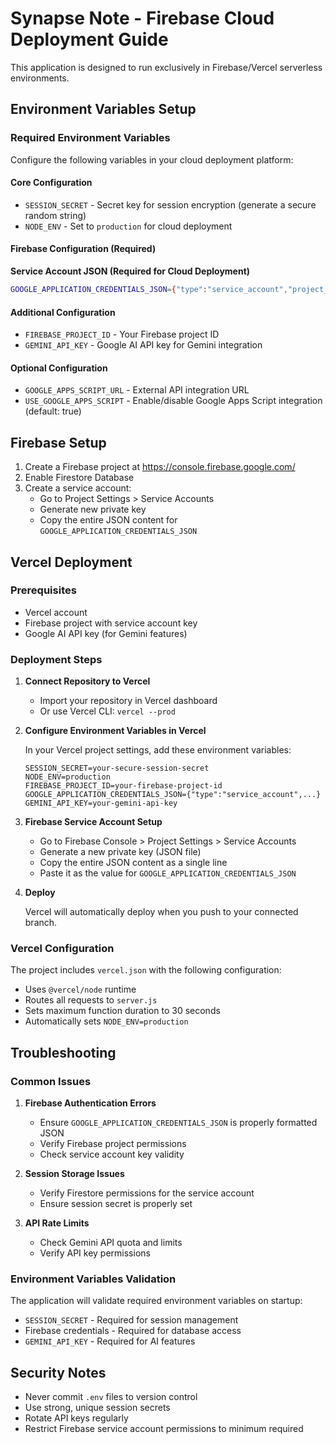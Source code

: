 # Synapse Note - Firebase Cloud Deployment Guide

This application is designed to run exclusively in Firebase/Vercel serverless environments.

## Environment Variables Setup

### Required Environment Variables

Configure the following variables in your cloud deployment platform:

#### Core Configuration
- `SESSION_SECRET` - Secret key for session encryption (generate a secure random string)
- `NODE_ENV` - Set to `production` for cloud deployment

#### Firebase Configuration (Required)
**Service Account JSON (Required for Cloud Deployment)**
```bash
GOOGLE_APPLICATION_CREDENTIALS_JSON={"type":"service_account","project_id":"your-project-id",...}
```

#### Additional Configuration
- `FIREBASE_PROJECT_ID` - Your Firebase project ID
- `GEMINI_API_KEY` - Google AI API key for Gemini integration

#### Optional Configuration
- `GOOGLE_APPS_SCRIPT_URL` - External API integration URL
- `USE_GOOGLE_APPS_SCRIPT` - Enable/disable Google Apps Script integration (default: true)

## Firebase Setup

1. Create a Firebase project at https://console.firebase.google.com/
2. Enable Firestore Database
3. Create a service account:
   - Go to Project Settings > Service Accounts
   - Generate new private key
   - Copy the entire JSON content for `GOOGLE_APPLICATION_CREDENTIALS_JSON`

## Vercel Deployment

### Prerequisites
- Vercel account
- Firebase project with service account key
- Google AI API key (for Gemini features)

### Deployment Steps

1. **Connect Repository to Vercel**
   - Import your repository in Vercel dashboard
   - Or use Vercel CLI: `vercel --prod`

2. **Configure Environment Variables in Vercel**
   
   In your Vercel project settings, add these environment variables:
   
   ```
   SESSION_SECRET=your-secure-session-secret
   NODE_ENV=production
   FIREBASE_PROJECT_ID=your-firebase-project-id
   GOOGLE_APPLICATION_CREDENTIALS_JSON={"type":"service_account",...}
   GEMINI_API_KEY=your-gemini-api-key
   ```

3. **Firebase Service Account Setup**
   
   - Go to Firebase Console > Project Settings > Service Accounts
   - Generate a new private key (JSON file)
   - Copy the entire JSON content as a single line
   - Paste it as the value for `GOOGLE_APPLICATION_CREDENTIALS_JSON`

4. **Deploy**
   
   Vercel will automatically deploy when you push to your connected branch.

### Vercel Configuration

The project includes `vercel.json` with the following configuration:
- Uses `@vercel/node` runtime
- Routes all requests to `server.js`
- Sets maximum function duration to 30 seconds
- Automatically sets `NODE_ENV=production`

## Troubleshooting

### Common Issues

1. **Firebase Authentication Errors**
   - Ensure `GOOGLE_APPLICATION_CREDENTIALS_JSON` is properly formatted JSON
   - Verify Firebase project permissions
   - Check service account key validity

2. **Session Storage Issues**
   - Verify Firestore permissions for the service account
   - Ensure session secret is properly set

3. **API Rate Limits**
   - Check Gemini API quota and limits
   - Verify API key permissions

### Environment Variables Validation

The application will validate required environment variables on startup:
- `SESSION_SECRET` - Required for session management
- Firebase credentials - Required for database access
- `GEMINI_API_KEY` - Required for AI features

## Security Notes

- Never commit `.env` files to version control
- Use strong, unique session secrets
- Rotate API keys regularly
- Restrict Firebase service account permissions to minimum required